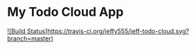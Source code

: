 # My Todo Cloud App

[![Build Status]https://travis-ci.org/jeffy555/jeff-todo-cloud.svg?branch=master)](https://travis-ci.org/jeffy555/jeff-todo-cloud)
